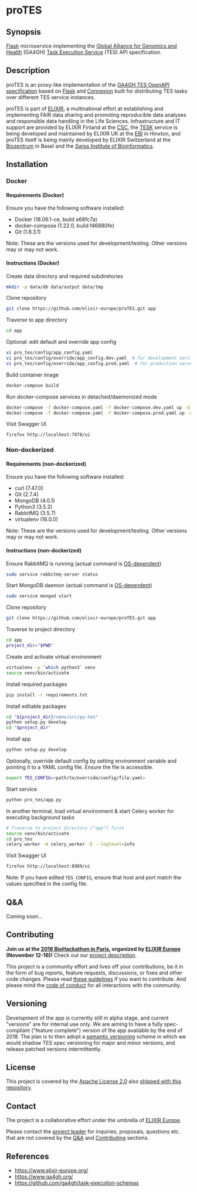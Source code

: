 # proTES

## Synopsis

[Flask](http://flask.pocoo.org/) microservice implementing the
[Global Alliance for Genomics and Health](https://www.ga4gh.org/) (GA4GH)
[Task Execution Service](https://github.com/ga4gh/task-execution-schemas)
(TES) API specification.

## Description

proTES is an proxy-like implementation of the
[GA4GH TES OpenAPI specification](https://github.com/ga4gh/task-execution-schemas)
based on [Flask](http://flask.pocoo.org/) and [Connexion](https://github.com/zalando/connexion)
built for distributing TES tasks over different TES service instances.

proTES is part of [ELIXIR](https://www.elixir-europe.org/), a multinational effort at
establishing and implementing FAIR data sharing and promoting reproducible data analyses and
responsible data handling in the Life Sciences. Infrastructure and IT support are provided by
ELIXIR Finland at the [CSC](https://www.csc.fi/home), the [TESK](https://github.com/EMBL-EBI-TSI/TESK)
service is being developed and maintained by ELIXIR UK at the [EBI](https://www.ebi.ac.uk/) in
Hinxton, and proTES itself is being mainly developed by ELIXIR Switzerland at the
[Biozentrum](https://www.biozentrum.unibas.ch/) in Basel and the
[Swiss Institute of Bioinformatics](https://www.sib.swiss/).

## Installation

### Docker

#### Requirements (Docker)

Ensure you have the following software installed:

* Docker (18.06.1-ce, build e68fc7a)
* docker-compose (1.22.0, build f46880fe)
* Git (1.8.3.1)

Note: These are the versions used for development/testing. Other versions may or may not work.

#### Instructions (Docker)

Create data directory and required subdiretories

```bash
mkdir -p data/db data/output data/tmp
```

Clone repository

```bash
git clone https://github.com/elixir-europe/proTES.git app
```

Traverse to app directory

```bash
cd app
```

Optional: edit default and override app config

```bash
vi pro_tes/config/app_config.yaml
vi pro_tes/config/override/app_config.dev.yaml  # for development service
vi pro_tes/config/override/app_config.prod.yaml  # for production server
```

Build container image

```bash
docker-compose build
```

Run docker-compose services in detached/daemonized mode

```bash
docker-compose -f docker-compose.yaml -f docker-compose.dev.yaml up -d  # for development service
docker-compose -f docker-compose.yaml -f docker-compose.prod.yaml up -d  # for production service
```

Visit Swagger UI

```bash
firefox http://localhost:7878/ui
```

### Non-dockerized

#### Requirements (non-dockerized)

Ensure you have the following software installed:

* curl (7.47.0)
* Git (2.7.4)
* MongoDB (4.0.1)
* Python3 (3.5.2)
* RabbitMQ (3.5.7)
* virtualenv (16.0.0)

Note: These are the versions used for development/testing. Other versions may or may not work.

#### Instructions (non-dockerized)

Ensure RabbitMQ is running (actual command is [OS-dependent](https://www.digitalocean.com/community/tutorials/how-to-install-and-manage-rabbitmq))

```bash
sudo service rabbitmq-server status
```

Start MongoDB daemon (actual command is [OS-dependent](https://docs.mongodb.com/manual/administration/install-community/))

```bash
sudo service mongod start
```

Clone repository

```bash
git clone https://github.com/elixir-europe/proTES.git app
```

Traverse to project directory

```bash
cd app
project_dir="$PWD"
```

Create and activate virtual environment

```bash
virtualenv -p `which python3` venv
source venv/bin/activate
```

Install required packages

```bash
pip install -r requirements.txt
```

Install editable packages

```bash
cd "${project_dir}/venv/src/py-tes"
python setup.py develop
cd "$project_dir"
```

Install app

```bash
python setup.py develop
```

Optionally, override default config by setting environment variable and pointing it to a YAML config
file. Ensure the file is accessible.

```bash
export TES_CONFIG=<path/to/override/config/file.yaml>
```

Start service

```bash
python pro_tes/app.py
```

In another terminal, load virtual environment & start Celery worker for executing background tasks

```bash
# Traverse to project directory ("app") first
source venv/bin/activate
cd pro_tes
celery worker -A celery_worker -E --loglevel=info
```

Visit Swagger UI

```bash
firefox http://localhost:8989/ui
```

Note: If you have edited `TES_CONFIG`, ensure that host and port match the values specified in the config file.

## Q&A

Coming soon...

## Contributing

**Join us at the [2018 BioHackathon in Paris](https://bh2018paris.info/), organized by [ELIXIR Europe](https://www.elixir-europe.org/) (November 12-16)!** Check out our [project description](https://github.com/elixir-europe/BioHackathon/tree/master/tools/Development%20of%20a%20GA4GH-compliant%2C%20language-agnostic%20workflow%20execution%20service).

This project is a community effort and lives off your contributions, be it in the form of bug
reports, feature requests, discussions, or fixes and other code changes. Please read [these
guidelines](CONTRIBUTING.md) if you want to contribute. And please mind the [code of
conduct](CODE_OF_CONDUCT.md) for all interactions with the community.

## Versioning

Development of the app is currently still in alpha stage, and current "versions" are for internal
use only. We are aiming to have a fully spec-compliant ("feature complete") version of the app
available by the end of 2018. The plan is to then adopt a [semantic versioning](https://semver.org/)
scheme in which we would shadow TES spec versioning for major and minor versions, and release
patched versions intermittently.

## License

This project is covered by the [Apache License 2.0](https://www.apache.org/licenses/LICENSE-2.0) also
[shipped with this repository](LICENSE).

## Contact

The project is a collaborative effort under the umbrella of [ELIXIR
Europe](https://www.elixir-europe.org/).

Please contact the [project leader](mailto:alexander.kanitz@sib.swiss) for inquiries,
proposals, questions etc. that are not covered by the [Q&A](#Q&A) and [Contributing](#Contributing)
sections.

## References

* <https://www.elixir-europe.org/>
* <https://www.ga4gh.org/>
* <https://github.com/ga4gh/task-execution-schemas>